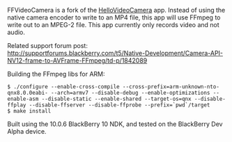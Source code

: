 FFVideoCamera is a fork of the [HelloVideoCamera](https://github.com/blackberry/Cascades-Community-Samples/tree/master/HelloVideoCamera) app. Instead of using the native camera encoder to write to an MP4 file, this app will use FFmpeg to write out to an MPEG-2 file. This app currently only records video and not audio.

Related support forum post:  
http://supportforums.blackberry.com/t5/Native-Development/Camera-API-NV12-frame-to-AVFrame-FFmpeg/td-p/1842089

Building the FFmpeg libs for ARM:

	$ ./configure --enable-cross-compile --cross-prefix=arm-unknown-nto-qnx8.0.0eabi- --arch=armv7 --disable-debug --enable-optimizations --enable-asm --disable-static --enable-shared --target-os=qnx --disable-ffplay --disable-ffserver --disable-ffprobe --prefix=`pwd`/target  
	$ make install  

Built using the 10.0.6 BlackBerry 10 NDK, and tested on the BlackBerry Dev Alpha device.